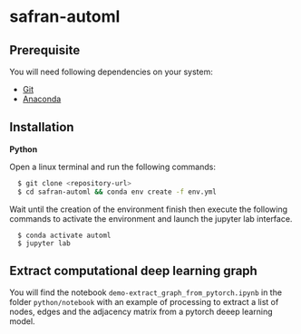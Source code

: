 # safran-automl

## Prerequisite

You will need following dependencies on your system:

* [Git](http://git-scm.com/)
* [Anaconda](https://www.anaconda.com/)

## Installation

__Python__

Open a linux terminal and run the following commands:

```sh
  $ git clone <repository-url>
  $ cd safran-automl && conda env create -f env.yml
```

Wait until the creation of the environment finish then execute the following commands
to activate the environment and launch the jupyter lab interface.

```shell script
  $ conda activate automl
  $ jupyter lab
```

## Extract computational deep learning graph

You will find the notebook `demo-extract_graph_from_pytorch.ipynb` in the folder `python/notebook` 
with an example of processing to extract a list of nodes, edges and the adjacency matrix
from a pytorch deeep learning model.
